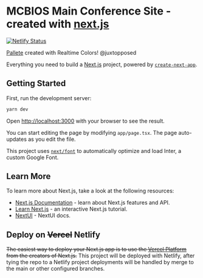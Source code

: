 # MCBIOS Main Conference Site - created with [next.js](https://github.com/vercel/next.js)

[![Netlify Status](https://api.netlify.com/api/v1/badges/e4477398-f378-49cb-99ec-b2b506e0c1dd/deploy-status)](https://app.netlify.com/sites/mcbios/deploys)

[Pallete](https://www.realtimecolors.com/?colors=100217-f4f2f1-ae2a0f-bfd9d0-764091&fonts=Poppins-DM%20Sans) created with Realtime Colors! @juxtopposed

Everything you need to build a [Next.js](https://nextjs.org/) project, powered by [`create-next-app`](https://github.com/vercel/next.js/tree/canary/packages/create-next-app).

## Getting Started

First, run the development server:

```bash
yarn dev
```

Open [http://localhost:3000](http://localhost:3000) with your browser to see the result.

You can start editing the page by modifying `app/page.tsx`. The page auto-updates as you edit the file.

This project uses [`next/font`](https://nextjs.org/docs/basic-features/font-optimization) to automatically optimize and load Inter, a custom Google Font.

## Learn More

To learn more about Next.js, take a look at the following resources:

- [Next.js Documentation](https://nextjs.org/docs) - learn about Next.js features and API.
- [Learn Next.js](https://nextjs.org/learn) - an interactive Next.js tutorial.
- [NextUI](https://nextui.org/docs/guide/introduction) - NextUI docs.

## Deploy on ~~Vercel~~ Netlify

~~The easiest way to deploy your Next.js app is to use the [Vercel Platform](https://vercel.com/new?utm_medium=default-template&filter=next.js&utm_source=create-next-app&utm_campaign=create-next-app-readme) from the creators of Next.js.~~ This project will be deployed with Netlify, after tying the repo to a Netlify project deployments will be handled by merge to the main or other configured branches.
